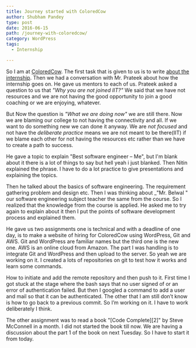 ```yaml
---
title: Journey started with ColoredCow
author: Shubham Pandey
type: post
date: 2016-06-15
path: /journey-with-coloredcow/
category: WordPress
tags:
  - Internship

---
```

So I am at [ColoredCow][1]. The first task that is given to us is to write <a href="/why-one-should-do-internship/" target="_blank">about the internship</a>. Then we had a conversation with Mr. Prateek about how the internship goes on. He gave us mentors to each of us. Prateek asked a question to us that _"Why you are not joined IIT?"_ We said that we have not resources and we are not having the good opportunity to join a good coaching or we are enjoying, whatever.

But Now the question is _"What we are doing now"_ we are still there. Now we are blaming our college to not having the connectivity and all. If we want to do something new we can done it anyway. We are _not focused_ and not have the _deliberate practice_ means we are not meant to be there(IIT) if we blame each other for not having the resources etc rather than we have to create a path to success.

He gave a topic to explain "Best software engineer – Me", but I'm blank about it there is a lot of things to say but hell yeah i just blanked. Then Nitin explained the phrase. I have to do a lot practice to give presentations and explaining the topics.
  
Then he talked about the basics of software engineering. The requirement gathering problem and design etc. Then I was thinking about _"Mr. Belwal " our software engineering subject teacher the same from the course. So I realized that the knowledge from the course is applied. He asked me to try again to explain about it then I put the points of software development process and explained them.

He gave us two assignments one is technical and with a deadline of one day, is to make a website of hiring for ColoredCow using WordPress, Git and AWS. Git and WordPress are familiar names but the third one is the new one. AWS is an online cloud from Amazon. The part I was handling is to integrate Git and WordPress and then upload to the server. So yeah we are working on it. I created a lots of repositories on git to test how it works and learn some commands.

How to initiate and add the remote repository and then push to it. First time I got stuck at the stage where the bash says that no user signed of or an error of authentication failed. But then I googled a command to add a user and mail so that it can be authenticated. The other that I am still don&#8217;t know is how to go back to a previous commit. So I&#8217;m working on it. I have to work deliberately I think.
  
The other assignment was to read a book "[Code Complete][2]" by Steve McConnell in a month. I did not started the book till now. We are having a discussion about the part 1 of the book on next Tuesday. So I have to start it from today.

 [1]: http://coloredcow.in
 [3]: https://www.goodreads.com/book/show/4845.Code_Complete